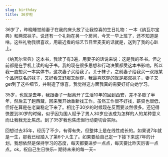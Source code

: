 ```yaml
---
slug: birthday
title: 36岁啦
---
```


36岁了，昨晚睡觉前妻子在我的床头放了让我惊喜的生日礼物：一本《纳瓦尔宝典》和两双袜子。说还有一个礼物在另一个房间，今天一早上班了，还不知道是啥。这些礼物我很喜欢，用最近看的综艺节目里麦麦的话就是，送到了我的心趴上。

《纳瓦尔宝典》这本书，我读了有3遍，用妻子的话说来说：这是我的圣书。但之前都是在手机上读的电子书。我的现在很多思想和行动决策都受这本书影响，所以我一直想买一本实体书，这次妻子买给我了。关于袜子，之前妻子给我买一双跟某个品牌联名的袜子，又好看又舒服又耐穿，我最喜欢穿的就是那双袜子，妻子又get到了这些细节，并制造了惊喜。我觉得这方面我真的需要好好向她学习。

35岁，也就是去年，我跟妻子一起离开了生活10年的回到西安，差不多歇了半年，然后去了趟西藏，回来我开始重新找工作。虽然工作很不好找，薪资也很低，但好在算是在老巢稳定下来了。相比于30岁的时候现在反而要淡然很多。还记得快要到30岁的时候，似乎因为国人赋予了男人30岁应该成为怎样的人的某种意义而让我我无比焦虑。到了35岁我也焦虑但行动更切合实际。

回想过去35年，经历了不少，有得有失，但整体上是在线性成长的。如果说7年就是一生，那我已经踏入了第6个人生了。如果要给自己定一下接下来这7年的计划，我想依然是保持学习的态度，每天都要进步一点点，每天要比昨天厉害一点点。ok，祝自己生日快乐~ 期待未来的每一天~
